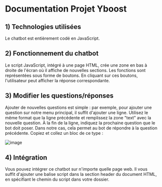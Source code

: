 # Documentation Projet Yboost

## 1) Technologies utilisées
Le chatbot est entièrement codé en JavaScript.

## 2) Fonctionnement du chatbot
Le script JavaScript, intégré à une page HTML, crée une zone en bas à droite de l'écran où il affiche de nouvelles sections. Les fonctions sont représentées sous forme de boutons. En cliquant sur ces boutons, l'utilisateur peut afficher la réponse correspondante.

## 3) Modifier les questions/réponses
Ajouter de nouvelles questions est simple : par exemple, pour ajouter une question sur notre menu principal, il suffit d'ajouter une ligne. Utilisez le même format que la ligne précédente et remplissez la zone "text" avec la nouvelle question. À la fin de la ligne, indiquez la prochaine question que le bot doit poser. Dans notre cas, cela permet au bot de répondre à la question précédente. Copiez et collez un bloc de ce type :

![image](https://cdn.discordapp.com/attachments/791283281982521355/1236801214247604265/image.png?ex=66395464&is=663802e4&hm=06f13d750487654f29adfdfcdd8bd7bbf84bd6a17243c481e775b13bba2bc5bf&)


## 4) Intégration
Vous pouvez intégrer ce chatbot sur n'importe quelle page web. Il vous suffit d'ajouter une balise script dans la section header du document HTML, en spécifiant le chemin du script dans votre dossier.
